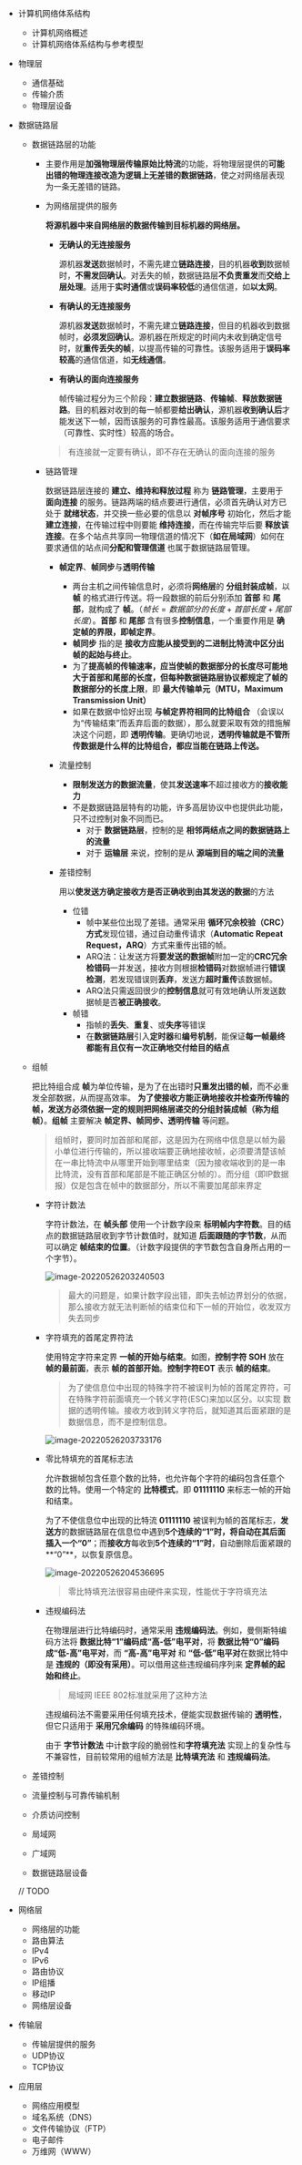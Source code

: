 + 计算机网络体系结构
	+ 计算机网络概述
	+ 计算机网络体系结构与参考模型
	
+ 物理层
	+ 通信基础
	+ 传输介质
	+ 物理层设备
	
+ 数据链路层
	
	+ 数据链路层的功能
	
	  + 主要作用是**加强物理层传输原始比特流**的功能，将物理层提供的**可能出错的物理连接改造为逻辑上无差错的数据链路**，使之对网络层表现为一条无差错的链路。
	
	  + 为网络层提供的服务
	
	    **将源机器中来自网络层的数据传输到目标机器的网络层。**

	    + **无确认的无连接服务**
	
	      源机器**发送**数据帧时，不需先建立**链路连接**，目的机器**收到**数据帧时，**不需发回确认**。对丢失的帧，数据链路层**不负责重发**而**交给上层处理**。适用于**实时通信**或**误码率较低**的通信信道，如**以太网**。
	
	    + **有确认的无连接服务**
	
	      源机器**发送**数据帧时，不需先建立**链路连接**，但目的机器收到数据帧时，**必须发回确认**。源机器在所规定的时间内未收到确定信号时，就**重传丢失的帧**，以提高传输的可靠性。该服务适用于**误码率较高**的通信信道，如**无线通信**。
	
	    + **有确认的面向连接服务**
	
	      帧传输过程分为三个阶段：**建立数据链路**、**传输帧**、**释放数据链路**。目的机器对收到的每一帧都要**给出确认**，源机器**收到确认后**才能发送下一帧，因而该服务的可靠性最高。该服务适用于通信要求（可靠性、实时性）较高的场合。
	
	    > 有连接就一定要有确认，即不存在无确认的面向连接的服务
	
	  + 链路管理
	
	    数据链路层连接的 **建立、维持和释放过程** 称为 **链路管理**，主要用于 **面向连接** 的服务。链路两端的结点要进行通信，必须首先确认对方已处于 **就绪状态**，并交换一些必要的信息以 **对帧序号** 初始化，然后才能 **建立连接**，在传输过程中则要能 **维持连接**，而在传输完毕后要 **释放该连接**。在多个站点共享同一物理信道的情况下（**如在局域网**）如何在要求通信的站点间**分配和管理信道** 也属于数据链路层管理。
	
	    + **帧定界**、**帧同步**与**透明传输**
	
	      + 两台主机之间传输信息时，必须将**网络层**的 **分组封装成帧**，以 **帧** 的格式进行传送。将一段数据的前后分别添加 **首部** 和 **尾部**，就构成了 **帧**。（$帧长 = 数据部分的长度 + 首部长度 + 尾部长度$）。**首部** 和 **尾部** 含有很多**控制信息**，一个重要作用是 **确定帧的界限，即帧定界**。
	      + **帧同步** 指的是 **接收方应能从接受到的二进制比特流中区分出帧的起始与终止**。
	      + 为了**提高帧的传输速率，应当使帧的数据部分的长度尽可能地大于首部和尾部的长度，但每种数据链路层协议都规定了帧的数据部分的长度上限**，即 **最大传输单元（MTU，Maximum Transmission Unit）**
	      + 如果在数据中恰好出现 **与帧定界符相同的比特组合** （会误以为“传输结束”而丢弃后面的数据），那么就要采取有效的措施解决这个问题，即 **透明传输**。更确切地说，**透明传输就是不管所传数据是什么样的比特组合，都应当能在链路上传送。**
	
	    + 流量控制
	
	      + **限制发送方的数据流量**，使其**发送速率**不超过接收方的**接收能力**
	      + 不是数据链路层特有的功能，许多高层协议中也提供此功能，只不过控制对象不同而已。
	        + 对于 **数据链路层**，控制的是 **相邻两结点之间的数据链路上的流量**
	        + 对于 **运输层** 来说，控制的是从 **源端到目的端之间的流量**
	
	    + 差错控制
	
	      用以**使发送方确定接收方是否正确收到由其发送的数据**的方法
	
	      + 位错
	        + 帧中某些位出现了差错。通常采用 **循环冗余校验（CRC）方式**发现位错，通过自动重传请求（**Automatic Repeat Request，ARQ**）方式来重传出错的帧。
	        + ARQ法：让发送方将**要发送的数据帧**附加一定的**CRC冗余检错码**一并发送，接收方则根据**检错码**对数据帧进行**错误检测**，若发现错误则**丢弃**，发送方**超时重传**该数据帧。
	        + ARQ法只需返回很少的**控制信息**就可有效地确认所发送数据帧是否**被正确接收**。
	      + 帧错
	        + 指帧的**丢失**、**重复**、或**失序**等错误
	        + 在**数据链路层**引入**定时器**和**编号机制**，能保证**每一帧最终都能有且仅有一次正确地交付给目的结点**
	
	+ 组帧
	
	  把比特组合成 **帧**为单位传输，是为了在出错时**只重发出错的帧**，而不必重发全部数据，从而提高效率。 **为了使接收方能正确地接收并检查所传输的帧，发送方必须依据一定的规则把网络层递交的分组封装成帧（称为组帧）**。**组帧** 主要解决 **帧定界、帧同步、透明传输** 等问题。
	
	  > 组帧时，要同时加首部和尾部，这是因为在网络中信息是以帧为最小单位进行传输的，所以接收端要正确地接收帧，必须要清楚该帧在一串比特流中从哪里开始到哪里结束（因为接收端收到的是一串比特流，没有首部和尾部是不能正确区分帧的）。而分组（即IP数据报）仅是包含在帧中的数据部分，所以不需要加尾部来界定
	
	  + 字符计数法
	
	    字符计数法，在 **帧头部** 使用一个计数字段来 **标明帧内字符数**。目的结点的数据链路层收到字节计数值时，就知道 **后面跟随的字节数**，从而可以确定 **帧结束的位置**。（计数字段提供的字节数包含自身所占用的一个字节）。
	
	    ![image-20220526203240503](../images/image-20220526203240503.png)
	
	    > 最大的问题是，如果计数字段出错，即失去帧边界划分的依据，那么接收方就无法判断帧的结束位和下一帧的开始位，收发双方失去同步
	
	  + 字符填充的首尾定界符法
	
	    使用特定字符来定界 **一帧的开始与结束**。如图，**控制字符 SOH** 放在 **帧的最前面**，表示 **帧的首部开始**。**控制字符EOT** 表示 **帧的结束**。
	
	    > 为了使信息位中出现的特殊字符不被误判为帧的首尾定界符，可在特殊字符前面填充一个转义字符(ESC)来加以区分。以实现 数据的透明传输。接收方收到转义字符后，就知道其后面紧跟的是数据信息，而不是控制信息。
	
	    ![image-20220526203733176](../images/image-20220526203733176.png)
	
	  + 零比特填充的首尾标志法
	
	    允许数据帧包含任意个数的比特，也允许每个字符的编码包含任意个数的比特。使用一个特定的 **比特模式**，即 **01111110** 来标志一帧的开始和结束。
	
	    为了不使信息位中出现的比特流 **01111110** 被误判为帧的首尾标志，**发送方**的数据链路层在信息位中遇到**5个连续的“1”**时，将自动在其后面插入一个**“0”**；而**接收方**每收到**5个连续的“1”时**，自动删除后面紧跟的**“0”**，以恢复原信息。
	
	    ![image-20220526204536695](../images/image-20220526204536695.png)
	
	    > 零比特填充法很容易由硬件来实现，性能优于字符填充法
	
	  + 违规编码法
	
	    在物理层进行比特编码时，通常采用 **违规编码法**。例如，曼侧斯特编码方法将 **数据比特“1”编码成“高-低”电平对**，将 **数据比特“0”编码成“低-高”电平对**，而 **“高-高”电平对** 和 **“低-低”电平对**在数据比特中是 **违规的（即没有采用）**。可以借用这些违规编码序列来 **定界帧的起始和终止**。
	
	    > 局域网 IEEE 802标准就采用了这种方法
	
	    违规编码法不需要采用任何填充技术，便能实现数据传输的 **透明性**，但它只适用于 **采用冗余编码** 的特殊编码环境。
	
	    由于 **字节计数法** 中计数字段的脆弱性和**字符填充法** 实现上的复杂性与不兼容性，目前较常用的组帧方法是 **比特填充法** 和 **违规编码法**。
	
	+ 差错控制
	+ 流量控制与可靠传输机制
	+ 介质访问控制
	+ 局域网
	+ 广域网
	+ 数据链路层设备
	
	// TODO
	
+ 网络层
  + 网络层的功能
  + 路由算法
  + IPv4
  + IPv6
  + 路由协议
  + IP组播
  + 移动IP
  + 网络层设备

+ 传输层
  + 传输层提供的服务
  + UDP协议
  + TCP协议

+ 应用层
  + 网络应用模型
  + 域名系统（DNS）
  + 文件传输协议（FTP）
  + 电子邮件
  + 万维网（WWW）
